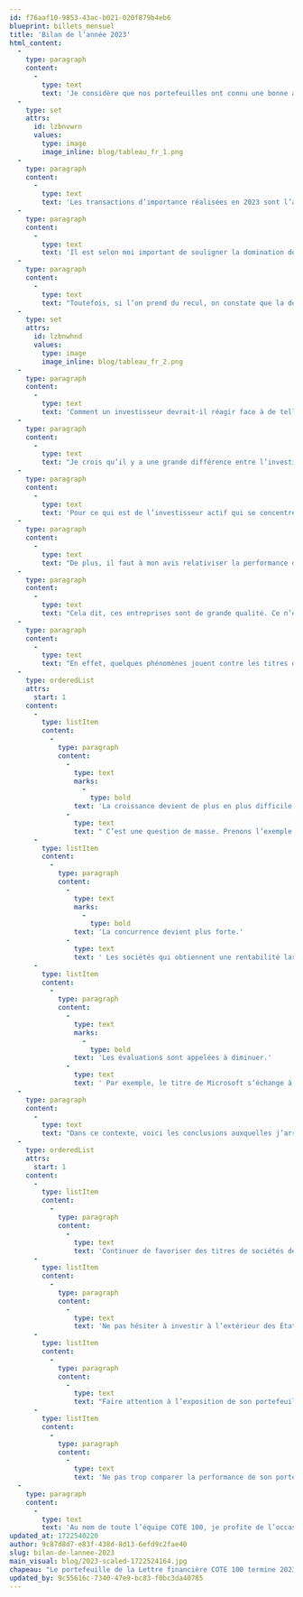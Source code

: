 ```yaml
---
id: f76aaf10-9853-43ac-b021-020f879b4eb6
blueprint: billets_mensuel
title: 'Bilan de l’année 2023'
html_content:
  -
    type: paragraph
    content:
      -
        type: text
        text: 'Je considère que nos portefeuilles ont connu une bonne année en 2023, même si certains indices nord-américains ont encore mieux fait :'
  -
    type: set
    attrs:
      id: lzbnvwrn
      values:
        type: image
        image_inline: blog/tableau_fr_1.png
  -
    type: paragraph
    content:
      -
        type: text
        text: 'Les transactions d’importance réalisées en 2023 sont l’achat de Brookfield Corporation, en avril, de même que les ventes de Cognizant (pour acheter Brookfield) et de Lassonde. Nous avons également majoré notre investissement dans le titre de MSC Industrial en janvier.'
  -
    type: paragraph
    content:
      -
        type: text
        text: 'Il est selon moi important de souligner la domination des indices américains au cours de la dernière année. Comme l’indique la performance extraordinaire de l’indice Nasdaq, composé en grande partie de sociétés technologiques, ce sont surtout les titres de cette industrie qui ont dominé les performances boursières en 2023. C’est peut-être un juste retour du balancier alors que ce sont ces mêmes titres qui avaient le plus fortement écopé lors de la chute des marchés en 2022.'
  -
    type: paragraph
    content:
      -
        type: text
        text: "Toutefois, si l’on prend du recul, on constate que la dernière décennie, et plus, a été dominée par les marchés américains et leurs titres technologiques. Voici les rendements des principaux indices boursiers des diverses régions du monde au cours des 10 et 20 dernières années\_:"
  -
    type: set
    attrs:
      id: lzbnwhnd
      values:
        type: image
        image_inline: blog/tableau_fr_2.png
  -
    type: paragraph
    content:
      -
        type: text
        text: 'Comment un investisseur devrait-il réagir face à de telles statistiques? Devrait-il favoriser davantage les actions de sociétés américaines? Ou au contraire, privilégier les investissements à l’extérieur des États-Unis?'
  -
    type: paragraph
    content:
      -
        type: text
        text: "Je crois qu’il y a une grande différence entre l’investisseur passif qui choisit d’investir dans les indices boursiers et l’investisseur actif qui trie ses titres sur le volet. Si j’étais un investisseur passif, je tenterais d’augmenter quelque peu les actions internationales dans la composition globale de mon portefeuille. C’est avant tout une question du phénomène «\_retour vers la moyenne\_»\_: un jour ou l’autre, les meilleures performances boursières se déplaceront à l’extérieur des États-Unis."
  -
    type: paragraph
    content:
      -
        type: text
        text: 'Pour ce qui est de l’investisseur actif qui se concentre sur la sélection de titres, je continue de croire qu’il faut concentrer ses investissements dans les sociétés de grande qualité (à prix raisonnables). Or, c’est toujours aux États-Unis que nous trouvons le plus grand nombre de sociétés de grande qualité, les leaders de leur industrie.'
  -
    type: paragraph
    content:
      -
        type: text
        text: "De plus, il faut à mon avis relativiser la performance des indices\_américains, particulièrement au cours des dernières années, car elle a été alimentée en bonne partie par une poignée de titres. Ainsi, si on excluait ce que les observateurs appellent désormais les «\_sept magnifiques\_» (Alphabet, Amazon, Apple, Meta Platforms, Microsoft, Nvidia et Tesla), le rendement du S&P 500 (selon Bloomberg*) aurait été de 15,4\_% en 2023. Depuis le 31 mars 2015 (date à laquelle l’indice calculé par Bloomberg a débuté), il aurait été de 9,4\_% sur une base annuelle composée."
  -
    type: paragraph
    content:
      -
        type: text
        text: "Cela dit, ces entreprises sont de grande qualité. Ce n’est pas le fruit du hasard si elles occupent une place si importante dans les indices boursiers américains. Toutefois, à long terme, l'histoire nous démontre que ce n'est qu'une question de temps avant qu'une entreprise dominante ne soit dépassée ou reléguée aux oubliettes. Je pense à des sociétés telles que General Electric, Xerox, Nortel, Cisco, Intel, IBM, Hewlett-Packard, Nokia et j’en passe."
  -
    type: paragraph
    content:
      -
        type: text
        text: "En effet, quelques phénomènes jouent contre les titres de sociétés dominantes à long terme\_:"
  -
    type: orderedList
    attrs:
      start: 1
    content:
      -
        type: listItem
        content:
          -
            type: paragraph
            content:
              -
                type: text
                marks:
                  -
                    type: bold
                text: 'La croissance devient de plus en plus difficile à maintenir.'
              -
                type: text
                text: " C’est une question de masse. Prenons l’exemple d’Apple. Ses revenus se chiffrent à plus de 383\_G$, alors que sa capitalisation boursière atteint près de 2,9 billions\_$\_(2\_900\_G$). En projetant un taux de croissance annuel composé de 10\_% par an au cours des 10 prochaines années, les revenus de la société approcheraient les 1,0\_billion\_$ et sa capitalisation, plus de 7,5\_billions\_$. Pour mettre les choses en perspective, la taille de l’économie canadienne est d’environ 2,1\_billion $; celle de l’union européenne est de près de 19,5\_billions\_$."
      -
        type: listItem
        content:
          -
            type: paragraph
            content:
              -
                type: text
                marks:
                  -
                    type: bold
                text: 'La concurrence devient plus forte.'
              -
                type: text
                text: ' Les sociétés qui obtiennent une rentabilité largement supérieure à la moyenne attirent la concurrence, ce qui, avec le temps, réduit leurs marges bénéficiaires. Il n’est pas facile d’attaquer le modèle d’affaires de sociétés telles qu’Apple ou Microsoft, mais il est certain que de nombreuses entreprises cherchent à attaquer certains segments de leurs activités. C’est sans parler de la réglementation qui ira probablement en augmentant.'
      -
        type: listItem
        content:
          -
            type: paragraph
            content:
              -
                type: text
                marks:
                  -
                    type: bold
                text: 'Les évaluations sont appelées à diminuer.'
              -
                type: text
                text: ' Par exemple, le titre de Microsoft s’échange à près de 33,0 fois les bénéfices prévus au prochain exercice (juin 2024); celui de Tesla, à plus de 60,0 fois les bénéfices prévus de 2024.'
  -
    type: paragraph
    content:
      -
        type: text
        text: "Dans ce contexte, voici les conclusions auxquelles j’arrive\_:"
  -
    type: orderedList
    attrs:
      start: 1
    content:
      -
        type: listItem
        content:
          -
            type: paragraph
            content:
              -
                type: text
                text: 'Continuer de favoriser des titres de sociétés de qualité à prix raisonnables;'
      -
        type: listItem
        content:
          -
            type: paragraph
            content:
              -
                type: text
                text: 'Ne pas hésiter à investir à l’extérieur des États-Unis lorsque des occasions se présentent d’acheter des sociétés de qualité à bon prix;'
      -
        type: listItem
        content:
          -
            type: paragraph
            content:
              -
                type: text
                text: "Faire attention à l’exposition de son portefeuille aux titres des «\_sept magnifiques\_»;"
      -
        type: listItem
        content:
          -
            type: paragraph
            content:
              -
                type: text
                text: 'Ne pas trop comparer la performance de son portefeuille à celles des indices américains; et, si on le fait, exclure les sept magnifiques de ces derniers.'
  -
    type: paragraph
    content:
      -
        type: text
        text: 'Au nom de toute l’équipe COTE 100, je profite de l’occasion pour vous offrir mes meilleurs vœux pour 2024!'
updated_at: 1722540220
author: 9c87d8d7-e83f-438d-8d13-6efd9c2fae40
slug: bilan-de-lannee-2023
main_visual: blog/2023-scaled-1722524164.jpg
chapeau: "Le portefeuille de la Lettre financière COTE 100 termine 2023 avec un rendement de 14,0\_%. Je considère que c’est une excellente performance, même si certains indices nord-américains ont encore mieux fait :"
updated_by: 9c55616c-7340-47e9-bc83-f0bc3da40785
---
```

